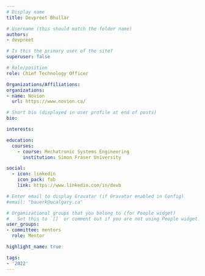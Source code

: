 ```yaml
---
# Display name
title: Devpreet Bhullar

# Username (this should match the folder name)
authors:
- devpreet

# Is this the primary user of the site?
superuser: false

# Role/position
role: Chief Technology Officer 

Organizations/Affiliations:
organizations:
- name: Novion
  url: https://www.novion.ca/

# Short bio (displayed in user profile at end of posts)
bio:

interests:

education:
  courses:
    - course: Mechatronic Systems Engineering
      institution: Simon Fraser University

social:
  - icon: linkedin
    icon_pack: fab
    link: https://www.linkedin.com/in/devb

# Enter email to display Gravatar (if Gravatar enabled in Config)
#email: "bauerk@ucalgary.ca"

# Organizational groups that you belong to (for People widget)
#   Set this to `[]` or comment out if you are not using People widget.
user_groups:
- committee: mentors
  role: Mentor

highlight_name: true

tags:
- '2022'
---
```

